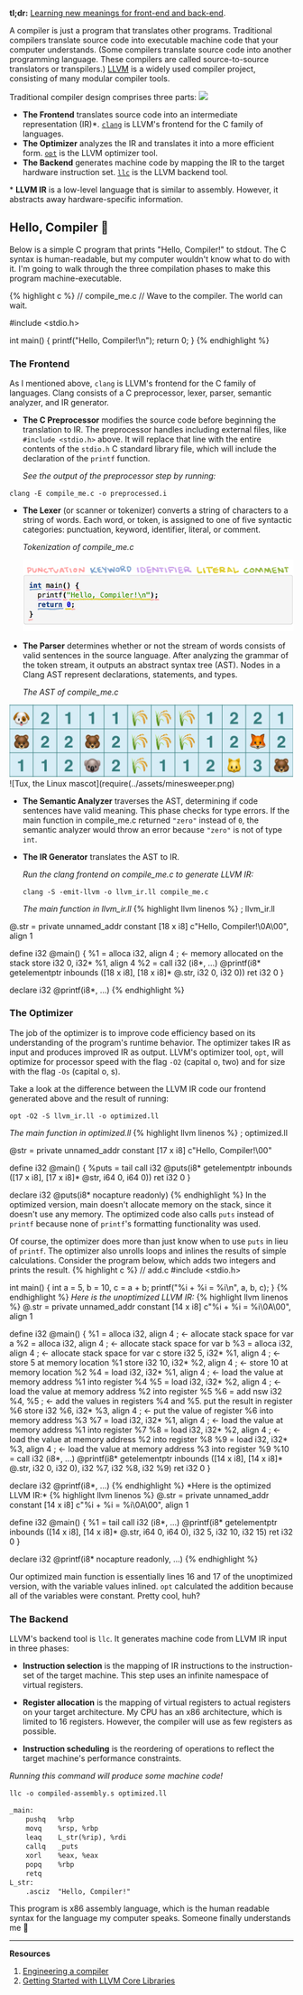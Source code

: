 **tl;dr:** [Learning new meanings for front-end and back-end](https://twitter.com/norchard/status/864246049266958336).

A compiler is just a program that translates other programs. Traditional compilers translate source code into executable machine code that your computer understands. (Some compilers translate source code into another programming language. These compilers are called source-to-source translators or transpilers.) [LLVM](http://llvm.org/) is a widely used compiler project, consisting of many modular compiler tools.

Traditional compiler design comprises three parts:
<img src="/assets/img/blog/compilers/compiler1.jpg"/>

- **The Frontend** translates source code into an intermediate representation (IR)\*. [`clang`](http://clang.llvm.org/) is LLVM's frontend for the C family of languages.
- **The Optimizer** analyzes the IR and translates it into a more efficient form. [`opt`](http://llvm.org/docs/CommandGuide/opt.html) is the LLVM optimizer tool.
- **The Backend** generates machine code by mapping the IR to the target hardware instruction set. [`llc`](http://llvm.org/docs/CommandGuide/llc.html) is the LLVM backend tool.

\* **LLVM IR** is a low-level language that is similar to assembly. However, it abstracts away hardware-specific information.

## Hello, Compiler 👋

Below is a simple C program that prints "Hello, Compiler!" to stdout. The C syntax is human-readable, but my computer wouldn't know what to do with it. I'm going to walk through the three compilation phases to make this program machine-executable.

<!-- (You can imagine the program waving to the compiler as it moves through the compilation process.) -->

{% highlight c %}
// compile_me.c
// Wave to the compiler. The world can wait.

#include <stdio.h>

int main() {
printf("Hello, Compiler!\n");
return 0;
}
{% endhighlight %}

### The Frontend

As I mentioned above, `clang` is LLVM's frontend for the C family of languages. Clang consists of a C preprocessor, lexer, parser, semantic analyzer, and IR generator.

- **The C Preprocessor** modifies the source code before beginning the translation to IR. The preprocessor handles including external files, like `#include <stdio.h>` above. It will replace that line with the entire contents of the `stdio.h` C standard library file, which will include the declaration of the `printf` function.

  _See the output of the preprocessor step by running:_

```
clang -E compile_me.c -o preprocessed.i
```

- **The Lexer** (or scanner or tokenizer) converts a string of characters to a string of words. Each word, or token, is assigned to one of five syntactic categories: punctuation, keyword, identifier, literal, or comment.

  _Tokenization of compile_me.c_
  <!-- <img src="../assets/tree.jpg"/> -->

  ![Tree](../assets/lexer.jpg)

- **The Parser** determines whether or not the stream of words consists of valid sentences in the source language. After analyzing the grammar of the token stream, it outputs an abstract syntax tree (AST). Nodes in a Clang AST represent declarations, statements, and types.

  _The AST of compile_me.c_

<img src="../assets/minesweeper.png" alt="" title="test"/>
   ![Tux, the Linux mascot](require(../assets/minesweeper.png)

- **The Semantic Analyzer** traverses the AST, determining if code sentences have valid meaning. This phase checks for type errors. If the main function in compile_me.c returned `"zero"` instead of `0`, the semantic analyzer would throw an error because `"zero"` is not of type `int`.

- **The IR Generator** translates the AST to IR.

  _Run the clang frontend on compile_me.c to generate LLVM IR:_

  ```
  clang -S -emit-llvm -o llvm_ir.ll compile_me.c
  ```

  _The main function in llvm_ir.ll_
  {% highlight llvm linenos %}
  ; llvm_ir.ll

@.str = private unnamed_addr constant [18 x i8] c"Hello, Compiler!\0A\00", align 1

define i32 @main() {
%1 = alloca i32, align 4 ; <- memory allocated on the stack
store i32 0, i32* %1, align 4
%2 = call i32 (i8*, ...) @printf(i8* getelementptr inbounds ([18 x i8], [18 x i8]* @.str, i32 0, i32 0))
ret i32 0
}

declare i32 @printf(i8\*, ...)
{% endhighlight %}

### The Optimizer

The job of the optimizer is to improve code efficiency based on its understanding of the program's runtime behavior. The optimizer takes IR as input and produces improved IR as output. LLVM's optimizer tool, `opt`, will optimize for processor speed with the flag `-O2` (capital o, two) and for size with the flag `-Os` (capital o, s).

Take a look at the difference between the LLVM IR code our frontend generated above and the result of running:

```
opt -O2 -S llvm_ir.ll -o optimized.ll
```

_The main function in optimized.ll_
{% highlight llvm linenos %}
; optimized.ll

@str = private unnamed_addr constant [17 x i8] c"Hello, Compiler!\00"

define i32 @main() {
%puts = tail call i32 @puts(i8* getelementptr inbounds ([17 x i8], [17 x i8]* @str, i64 0, i64 0))
ret i32 0
}

declare i32 @puts(i8\* nocapture readonly)
{% endhighlight %}
In the optimized version, main doesn't allocate memory on the stack, since it doesn't use any memory. The optimized code also calls `puts` instead of `printf` because none of `printf`'s formatting functionality was used.

Of course, the optimizer does more than just know when to use `puts` in lieu of `printf`. The optimizer also unrolls loops and inlines the results of simple calculations. Consider the program below, which adds two integers and prints the result.
{% highlight c %}
// add.c
#include <stdio.h>

int main() {
int a = 5, b = 10, c = a + b;
printf("%i + %i = %i\n", a, b, c);
}
{% endhighlight %}
_Here is the unoptimized LLVM IR:_
{% highlight llvm linenos %}
@.str = private unnamed_addr constant [14 x i8] c"%i + %i = %i\0A\00", align 1

define i32 @main() {
%1 = alloca i32, align 4 ; <- allocate stack space for var a
%2 = alloca i32, align 4 ; <- allocate stack space for var b
%3 = alloca i32, align 4 ; <- allocate stack space for var c
store i32 5, i32* %1, align 4 ; <- store 5 at memory location %1
store i32 10, i32* %2, align 4 ; <- store 10 at memory location %2
%4 = load i32, i32* %1, align 4 ; <- load the value at memory address %1 into register %4
%5 = load i32, i32* %2, align 4 ; <- load the value at memory address %2 into register %5
%6 = add nsw i32 %4, %5 ; <- add the values in registers %4 and %5. put the result in register %6
store i32 %6, i32* %3, align 4 ; <- put the value of register %6 into memory address %3
%7 = load i32, i32* %1, align 4 ; <- load the value at memory address %1 into register %7
%8 = load i32, i32* %2, align 4 ; <- load the value at memory address %2 into register %8
%9 = load i32, i32* %3, align 4 ; <- load the value at memory address %3 into register %9
%10 = call i32 (i8*, ...) @printf(i8* getelementptr inbounds ([14 x i8], [14 x i8]\* @.str, i32 0, i32 0), i32 %7, i32 %8, i32 %9)
ret i32 0
}

declare i32 @printf(i8*, ...)
{% endhighlight %}
*Here is the optimized LLVM IR:\*
{% highlight llvm linenos %}
@.str = private unnamed_addr constant [14 x i8] c"%i + %i = %i\0A\00", align 1

define i32 @main() {
%1 = tail call i32 (i8*, ...) @printf(i8* getelementptr inbounds ([14 x i8], [14 x i8]\* @.str, i64 0, i64 0), i32 5, i32 10, i32 15)
ret i32 0
}

declare i32 @printf(i8\* nocapture readonly, ...)
{% endhighlight %}

Our optimized main function is essentially lines 16 and 17 of the unoptimized version, with the variable values inlined. `opt` calculated the addition because all of the variables were constant. Pretty cool, huh?

### The Backend

LLVM's backend tool is `llc`. It generates machine code from LLVM IR input in three phases:

- **Instruction selection** is the mapping of IR instructions to the instruction-set of the target machine. This step uses an infinite namespace of virtual registers.

- **Register allocation** is the mapping of virtual registers to actual registers on your target architecture. My CPU has an x86 architecture, which is limited to 16 registers. However, the compiler will use as few registers as possible.

- **Instruction scheduling** is the reordering of operations to reflect the target machine's performance constraints.

_Running this command will produce some machine code!_

```
llc -o compiled-assembly.s optimized.ll
```

```
_main:
	pushq	%rbp
	movq	%rsp, %rbp
	leaq	L_str(%rip), %rdi
	callq	_puts
	xorl	%eax, %eax
	popq	%rbp
	retq
L_str:
	.asciz	"Hello, Compiler!"
```

This program is x86 assembly language, which is the human readable syntax for the language my computer speaks. Someone finally understands me 🙌

---

**Resources**

1. [Engineering a compiler](https://www.amazon.com/Engineering-Compiler-Second-Keith-Cooper/dp/012088478X)
2. [Getting Started with LLVM Core Libraries](https://www.amazon.com/Getting-Started-LLVM-Core-Libraries/dp/1782166920)
